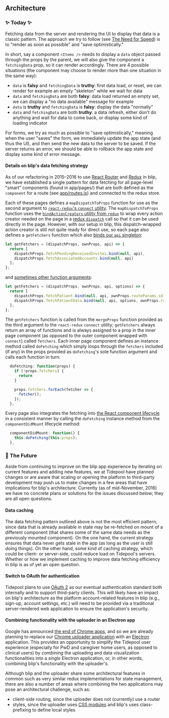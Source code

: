 ## Architecture

### ✨ Today ✨

Fetching data from the server and rendering the UI to display that data is a classic pattern. The approach we try to follow (see [The Need for Speed](https://cloudup.com/blog/the-need-for-speed)) is to "render as soon as possible" and "save optimistically."

In short, say a component `<Items />` needs to display a `data` object passed through the props by the parent, we will also give the component a `fetchingData` prop, so it can render accordingly. There are 4 possible situations (the component may choose to render more than one situation in the same way):

- `data` is **falsy** and `fetchingData` is **truthy**: first data load, or reset, we can render for example an empty "skeleton" while we wait for data
- `data` and `fetchingData` are both **falsy**: data load returned an empty set, we can display a "no data available" message for example
- `data` is **truthy** and `fetchingData` is **falsy**: display the data "normally"
- `data` and `fetchingData` are both **truthy**: a data refresh, either don't do anything and wait for data to come back, or display some kind of loading indicator

For forms, we try as much as possible to "save optimistically," meaning when the user "saves" the form, we immediately update the app state (and thus the UI), and then send the new data to the server to be saved. If the server returns an error, we should be able to rollback the app state and display some kind of error message.

#### Details on blip's data fetching strategy

As of our refactoring in 2015–2016 to use [React Router](./ReactRouter.md) and [Redux](./Redux.md) in blip, we have established a single pattern for data fetching for all page-level "smart" components (found in app/pages/) that are both defined as the `component` for a route (see [app/routes.js](https://github.com/tidepool-org/blip/blob/master/app/routes.js#L279 'GitHub: blip app/routes.js')) and connected to the redux store.

Each of these pages defines a `mapDispatchToProps` function for use as the second argument to [`react-redux`'s `connect` utility](https://github.com/reactjs/react-redux/blob/master/docs/api.md#connectmapstatetoprops-mapdispatchtoprops-mergeprops-options 'GitHub: react-redux connect'). The `mapDispatchToProps` function uses the [`bindActionCreators` utility from `redux`](http://redux.js.org/docs/api/bindActionCreators.html 'redux docs: bindActionCreators') to wrap every action creator needed on the page in a [redux `dispatch`](http://redux.js.org/docs/api/Store.html#dispatch 'redux docs: dispatch') call so that it can be used directly in the page. However, with our setup in blip, this dispatch-wrapped action creator is still not quite ready for direct use, so each page also defines a `getFetchers` function which also [binds our `api` singleton](https://github.com/tidepool-org/blip/blob/master/app/pages/patients/patients.js#L346 'GitHub: blip app/pages/patients/patients.js getFetchers example'):

```js
let getFetchers = (dispatchProps, ownProps, api) => {
  return [
    dispatchProps.fetchPendingReceivedInvites.bind(null, api),
    dispatchProps.fetchAssociatedAccounts.bind(null, api)
  ];
};
```

and [sometimes other function arguments](https://github.com/tidepool-org/blip/blob/master/app/pages/patientdata/patientdata.js#L613 'GitHub: blip app/pages/patientdata/patientdata.js getFetchers example'):

```js
let getFetchers = (dispatchProps, ownProps, api, options) => {
  return [
    dispatchProps.fetchPatient.bind(null, api, ownProps.routeParams.id),
    dispatchProps.fetchPatientData.bind(null, api, options, ownProps.routeParams.id)
  ];
};
```

The `getFetchers` function is called from the `mergeProps` function provided as the third argument to the `react-redux` `connect` utility; `getFetchers` always return an array of functions and is always assigned to a prop in the inner page component (as opposed to the outer component wrapped with `connect`) called `fetchers`. Each inner page component defines an instance method called `doFetching` which simply loops through the `fetchers` included (if any) in the props provided as `doFetching`'s sole function argument and calls each function in turn:

```js
  doFetching: function(props) {
    if (!props.fetchers) {
      return
    }

    props.fetchers.forEach(fetcher => {
      fetcher();
    });
  },
```

Every page also integrates the fetching into [the React component lifecycle](https://facebook.github.io/react/docs/react-component.html#the-component-lifecycle 'React docs: the component lifecycle') in a consistent manner by calling the `doFetching` instance method from the `componentDidMount` lifecycle method:

```js
  componentDidMount: function() {
    this.doFetching(this.props);
  },
```

### 🚀 The Future

Aside from continuing to improve on the blip app experience by iterating on current features and adding new features, we at Tidepool have planned changes or are aware that scaling or opening the platform to third-party development may push us to make changes in a few areas that have implications for blip's architecture. Currently (as of mid-November, 2016) we have no concrete plans or solutions for the issues discussed below; they are all open questions.

#### Data caching

The data fetching pattern outlined above is not the most efficient pattern, since data that is already available in state may be re-fetched on mount of a different component (that shares some of the same data needs as the previously mounted component). On the one hand, the current strategy ensures that data never gets stale in the app (as long as the user is still doing things). On the other hand, some kind of caching strategy, which could be client- or server-side, could reduce load on Tidepool's servers. Whether or how we implement caching to improve data fetching efficiency in blip is as of yet an open question.

#### Switch to OAuth for authentication

Tidepool plans to use [OAuth 2](https://oauth.net/2/ 'OAuth 2.0') as our eventual authentication standard both internally and to support third-party clients. This will likely have an impact on blip's architecture as the platform account-related features in blip (e.g., sign-up, account settings, etc.) will need to be provided via a traditional server-rendered web application to ensure the application's security.

#### Combining functionality with the uploader in an Electron app

Google has announced [the end of Chrome apps](https://blog.chromium.org/2016/08/from-chrome-apps-to-web.html 'Chromium blog: From Chrome Apps to the Web'), and so we are already planning to replace our [Chrome uploader application](https://github.com/tidepool-org/chrome-uploader 'GitHub: chrome-uploader') with an [Electron](http://electron.atom.io/ 'Electron') application. This provides an opportunity to simplify the Tidepool user experience (especially for PwD and caregiver home users, as opposed to clinical users) by *combining* the uploading and data visualization functionalities into a *single* Electron application, or, in other words, combining blip's functionality with the uploader's.

Although blip and the uploader share some architectural features in common such as very similar redux implementations for state management, there are also a number of areas where combining the two applications may pose an architectural challenge, such as:

- client-side routing, since the uploader does not (currently) use a router
- styles, since the uploader uses [CSS modules](http://developer.tidepool.io/chrome-uploader/docs/misc/CSSModules.html 'Tidepool developer docs: CSS modules in the chrome-uploader') and blip's uses class-prefixing to define local styles

